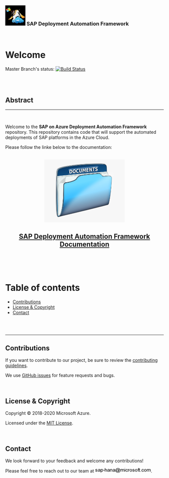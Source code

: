 ### <img src="documentation/SAP_Automation_on_Azure/assets/images/UnicornSAPBlack256x256.png" width="64px"> SAP Deployment Automation Framework <!-- omit in toc -->
<br/>

# Welcome <!-- omit in toc -->

Master Branch's status: [![Build Status](https://dev.azure.com/azuresaphana/Azure-SAP-HANA/_apis/build/status/Azure.sap-hana?branchName=master&api-version=5.1-preview.1)](https://dev.azure.com/azuresaphana/Azure-SAP-HANA/_build/latest?definitionId=6&branchName=master)

<br/><br/>

## Abstract <!-- omit in toc -->

---
<br/>

Welcome to the **SAP on Azure Deployment Automation Framework** repository.
This repository contains code that will support the automated deployments of SAP platforms in the Azure Cloud.
<br/>

Please follow the linke below to the documentation:
<br/><br/>


<center>

[<img src="documentation/SAP_Automation_on_Azure/assets/images/documentation-clipart.png" width="256px">](documentation/SAP_Automation_on_Azure/table_of_contents.md)

## [SAP Deployment Automation Framework Documentation](documentation/SAP_Automation_on_Azure/table_of_contents.md) <!-- omit in toc -->

</center>


<br/><br/><br/>


# Table of contents <!-- omit in toc -->

- [Contributions](#contributions)
- [License & Copyright](#license--copyright)
- [Contact](#contact)

<br/><br/>

---

## Contributions

If you want to contribute to our project, be sure to review the [contributing guidelines](/CONTRIBUTING.md).

We use [GitHub issues](https://github.com/Azure/sap-hana/issues/) for feature requests and bugs.

<br>

## License & Copyright

Copyright © 2018-2020 Microsoft Azure.

Licensed under the [MIT License](LICENSE).

<br>

## Contact

We look forward to your feedback and welcome any contributions!

Please feel free to reach out to our team at ![image](documentation/SAP_Automation_on_Azure/assets/images/contact.png).

